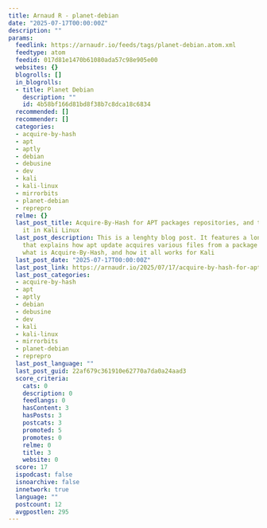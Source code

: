 ```yaml
---
title: Arnaud R - planet-debian
date: "2025-07-17T00:00:00Z"
description: ""
params:
  feedlink: https://arnaudr.io/feeds/tags/planet-debian.atom.xml
  feedtype: atom
  feedid: 017d81e1470b61080ada57c98e905e00
  websites: {}
  blogrolls: []
  in_blogrolls:
  - title: Planet Debian
    description: ""
    id: 4b58bf166d81bd8f38b7c8dca18c6834
  recommended: []
  recommender: []
  categories:
  - acquire-by-hash
  - apt
  - aptly
  - debian
  - debusine
  - dev
  - kali
  - kali-linux
  - mirrorbits
  - planet-debian
  - reprepro
  relme: {}
  last_post_title: Acquire-By-Hash for APT packages repositories, and the lack of
    it in Kali Linux
  last_post_description: This is a lenghty blog post. It features a long introduction
    that explains how apt update acquires various files from a package repository,
    what is Acquire-By-Hash, and how it all works for Kali
  last_post_date: "2025-07-17T00:00:00Z"
  last_post_link: https://arnaudr.io/2025/07/17/acquire-by-hash-for-apt-packages-repositories-and-the-lack-of-it-in-kali-linux/
  last_post_categories:
  - acquire-by-hash
  - apt
  - aptly
  - debian
  - debusine
  - dev
  - kali
  - kali-linux
  - mirrorbits
  - planet-debian
  - reprepro
  last_post_language: ""
  last_post_guid: 22af679c361910e62770a7da0a24aad3
  score_criteria:
    cats: 0
    description: 0
    feedlangs: 0
    hasContent: 3
    hasPosts: 3
    postcats: 3
    promoted: 5
    promotes: 0
    relme: 0
    title: 3
    website: 0
  score: 17
  ispodcast: false
  isnoarchive: false
  innetwork: true
  language: ""
  postcount: 12
  avgpostlen: 295
---
```

